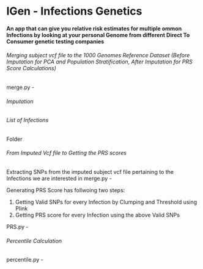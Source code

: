 # IGen - Infections Genetics 
#### An app that can give you relative risk estimates for multiple ommon Infections by looking at your personal Genome from different Direct To Consumer genetic testing companies

###### Merging subject vcf file to the 1000 Genomes Reference Dataset (Before Imputation for PCA and Population Stratification, After Imputation for PRS Score Calculations)

merge.py -

###### Imputation


###### List of Infections
Folder

###### From Imputed Vcf file to Getting the PRS scores
Extracting SNPs from the imputed subject vcf file pertaining to the Infections we are interested in
merge.py -

Generating PRS Score has follwoing two steps:
1. Getting Valid SNPs for every Infection by Clumping and Threshold using Plink
1. Getting PRS score for every Infection using the above Valid SNPs

PRS.py -

###### Percentile Calculation

percentile.py -
